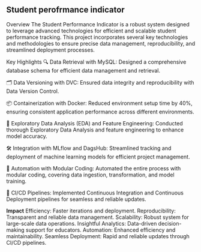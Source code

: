 ## Student perofrmance indicator

Overview
The Student Performance Indicator is a robust system designed to leverage advanced technologies for efficient and scalable student performance tracking. This project incorporates several key technologies and methodologies to ensure precise data management, reproducibility, and streamlined deployment processes.

Key Highlights
🔍 Data Retrieval with MySQL:
Designed a comprehensive database schema for efficient data management and retrieval.

🗂 Data Versioning with DVC:
Ensured data integrity and reproducibility with Data Version Control.

📦 Containerization with Docker:
Reduced environment setup time by 40%, ensuring consistent application performance across different environments.

🔬 Exploratory Data Analysis (EDA) and Feature Engineering:
Conducted thorough Exploratory Data Analysis and feature engineering to enhance model accuracy.

🛠 Integration with MLflow and DagsHub:
Streamlined tracking and deployment of machine learning models for efficient project management.

🤖 Automation with Modular Coding:
Automated the entire process with modular coding, covering data ingestion, transformation, and model training.

🔄 CI/CD Pipelines:
Implemented Continuous Integration and Continuous Deployment pipelines for seamless and reliable updates.

**Impact**
Efficiency: Faster iterations and deployment.
Reproducibility: Transparent and reliable data management.
Scalability: Robust system for large-scale data operations.
Insightful Analytics: Data-driven decision-making support for educators.
Automation: Enhanced efficiency and maintainability.
Seamless Deployment: Rapid and reliable updates through CI/CD pipelines.
